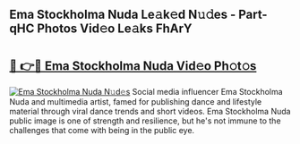 ## Ema Stockholma Nuda Le𝚊k𝚎d N𝚞𝚍es - Part-qHC Photos Vid𝚎o Le𝚊ks FhArY

# <h2><a href="http://fbckr9.evod.top/?m=Ema+Stockholma+Nuda">🔗 👉🔴 Ema Stockholma Nuda Vid𝚎o Ph𝚘t𝚘s</a></h2>

[![Ema Stockholma Nuda N𝚞d𝚎s](https://i.imgur.com/8V9OHl7.gif)](http://fbckr9.evod.top/?m=Ema+Stockholma+Nuda)
Social media influencer Ema Stockholma Nuda and multimedia artist, famed for publishing dance and lifestyle material through viral dance trends and short videos. Ema Stockholma Nuda public image is one of strength and resilience, but he's not immune to the challenges that come with being in the public eye. 
